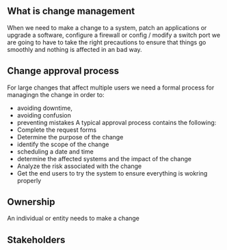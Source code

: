 ## What is change management
When we need to make a change to a system, patch an applications or upgrade a software, configure a firewall or config / modify a switch port we are going to have to take the right precautions to ensure that things go smoothly and nothing is affected in an bad way.

## Change approval process
For large changes that affect multiple users we need a formal process for managingn the change in order to:
- avoiding downtime, 
- avoiding confusion 
- preventing mistakes
A typical approval process contains the following:
- Complete the request forms 
- Determine the purpose of the change 
- identify the scope of the change
- scheduling a date and time 
- determine the affected systems and the impact of the change
- Analyze the risk associated with the change
- Get the end users to try the system to ensure everything is wokring properly

## Ownership
An individual or entity needs to make a change 


## Stakeholders 